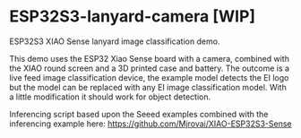 # ESP32S3-lanyard-camera [WIP]
 ESP32S3 XIAO Sense lanyard image classification demo.
 
 This demo uses the ESP32 Xiao Sense board with a camera, combined with the XIAO round screen and a 3D printed case and battery. The outcome is a live feed image classification device, the example model detects the EI logo but the model can be replaced with any EI image classification model. With a little modification it should work for object detection.
 
Inferencing script based upon the Seeed examples combined with the inferencing example here: https://github.com/Mjrovai/XIAO-ESP32S3-Sense

